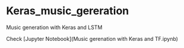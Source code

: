 # Keras_music_gereration
Music generation with Keras and LSTM

Check [Jupyter Notebook](Music gerenation with Keras and TF.ipynb)
